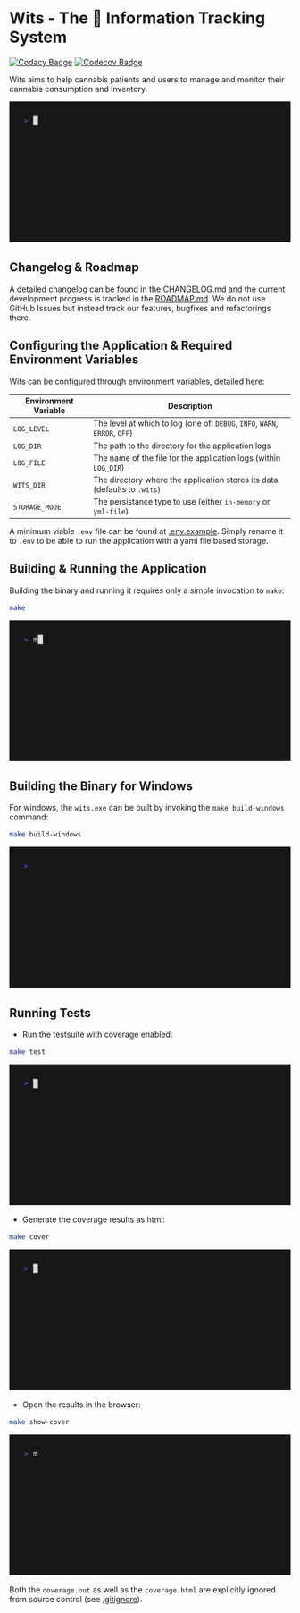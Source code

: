 # Wits - The 🥦 Information Tracking System

[![Codacy Badge](https://app.codacy.com/project/badge/Grade/582a945a5bf24ec79fc6b3894b24544d)](https://app.codacy.com/gh/TheDonDope/wits-tui/dashboard?utm_source=gh&utm_medium=referral&utm_content=&utm_campaign=Badge_grade) [![Codecov Badge](https://codecov.io/gh/TheDonDope/wits-tui/graph/badge.svg?token=9sWIVhEeIX)](https://codecov.io/gh/TheDonDope/wits-tui)

Wits aims to help cannabis patients and users to manage and monitor their cannabis consumption and inventory.

![Wits Demo Video](./vhs-output/wits-demo.gif)

## Changelog & Roadmap

A detailed changelog can be found in the [CHANGELOG.md](./CHANGELOG.md) and the current development progress is tracked in the [ROADMAP.md](./ROADMAP.md). We do not use GitHub Issues but instead track our features, bugfixes and refactorings there.

## Configuring the Application & Required Environment Variables

Wits can be configured through environment variables, detailed here:

| Environment Variable | Description                                                                 |
| -------------------- | --------------------------------------------------------------------------- |
| `LOG_LEVEL`          | The level at which to log (one of: `DEBUG`, `INFO`, `WARN`, `ERROR`, `OFF`) |
| `LOG_DIR`            | The path to the directory for the application logs                          |
| `LOG_FILE`           | The name of the file for the application logs (within `LOG_DIR`)            |
| `WITS_DIR`           | The directory where the application stores its data (defaults to `.wits`)   |
| `STORAGE_MODE`       | The persistance type to use (either `in-memory` or `yml-file`)              |

A minimum viable `.env` file can be found at [.env.example](.env.example). Simply rename it to `.env` to be able to run the application with a yaml file based storage.

## Building & Running the Application

Building the binary and running it requires only a simple invocation to `make`:

```sh
make
```

![Wits Make Video](./vhs-output/wits-make.gif)

## Building the Binary for Windows

For windows, the `wits.exe` can be built by invoking the `make build-windows` command:

```sh
make build-windows
```

![Wits Make Windows Video](./vhs-output/wits-make-windows.gif)

## Running Tests

- Run the testsuite with coverage enabled:

```sh
make test
```

![Wits Make Test Video](./vhs-output/wits-make-test.gif)

- Generate the coverage results as html:

```sh
make cover
```

![Wits Make Cover Video](./vhs-output/wits-make-cover.gif)

- Open the results in the browser:

```sh
make show-cover
```

![Wits Make Show Cover Video](./vhs-output/wits-make-show-cover.gif)

Both the `coverage.out` as well as the `coverage.html` are explicitly ignored from source control (see [.gitignore](.gitignore)).
